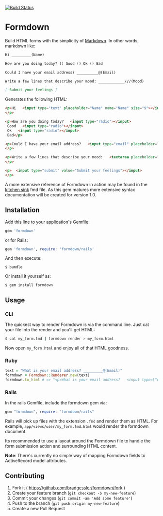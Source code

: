 [![Build Status](https://travis-ci.org/bradgessler/formdown.svg?branch=master)](https://travis-ci.org/bradgessler/formdown)

# Formdown

Build HTML forms with the simplicity of [Markdown](http://daringfireball.net/projects/markdown/). In other words, markdown like:

```markdown
Hi _________(Name)

How are you doing today? () Good () Ok () Bad

Could I have your email address? __________@(Email)

Write a few lines that describe your mood: ____________///(Mood)

[ Submit your feelings ]
```

Generates the following HTML:

```html
<p>Hi   <input type="text" placeholder="Name" name="Name" size="9"></input>
</p>

<p>How are you doing today?   <input type="radio"></input>
 Good   <input type="radio"></input>
 Ok   <input type="radio"></input>
 Bad</p>

<p>Could I have your email address?   <input type="email" placeholder="Email" name="Email" size="10"></input>
</p>

<p>Write a few lines that describe your mood:   <textarea placeholder="Mood" name="Mood" cols="12" rows="3"></textarea>
</p>

<p>  <input type="submit" value="Submit your feelings"></input>
</p>
```

A more extensive reference of Formdown in action may be found in the [kitchen sink](./spec/fixtures/kitchen_sink.fmd) fmd file. As this gem matures more extensive syntax documentation will be created for version 1.0.

## Installation

Add this line to your application's Gemfile:

```ruby
gem 'formdown'
```

or for Rails:

```ruby
gem 'formdown', require: 'formdown/rails'
```

And then execute:

    $ bundle

Or install it yourself as:

    $ gem install formdown

## Usage

### CLI

The quickest way to render Formdown is via the command line. Just cat your file into the render and you'll get HTML:

```sh
$ cat my_form.fmd | formdown render > my_form.html
```

Now open `my_form.html` and enjoy all of that HTML goodness.

### Ruby

```ruby
text = "What is your email address? _________@(Email)"
formdown = Formdown::Renderer.new(text)
formdown.to_html # => "<p>What is your email address?   <input type=\"email\" placeholder=\"Email\" name=\"Email\" size=\"9\"></input>\n</p>\n"
```

### Rails

In the rails Gemfile, include the formdown gem via:

```ruby
gem "formdown", require: "formdown/rails"
```

Rails will pick up files with the extension `.fmd` and render them as HTML. For example, `app/views/user/my_form.fmd.html` would render the formdown document.

Its recommended to use a layout around the Formdown file to handle the form submission action and surrounding HTML content.

**Note**: There's currently no simple way of mapping Formdown fields to ActiveRecord model attributes.

## Contributing

1. Fork it ( https://github.com/bradgessler/formdown/fork )
2. Create your feature branch (`git checkout -b my-new-feature`)
3. Commit your changes (`git commit -am 'Add some feature'`)
4. Push to the branch (`git push origin my-new-feature`)
5. Create a new Pull Request
